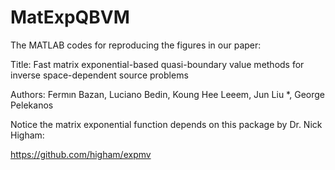 # MatExpQBVM
The MATLAB codes for reproducing the figures in our paper:

Title: Fast matrix exponential-based quasi-boundary value methods for inverse
space-dependent source problems

Authors: Fermın Bazan, Luciano Bedin, Koung Hee Leeem, Jun Liu *, George
Pelekanos

Notice the matrix exponential function depends on this package by Dr. Nick Higham:

https://github.com/higham/expmv
